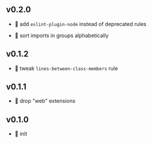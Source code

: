 ## v0.2.0

* 🌱 add `eslint-plugin-node` instead of deprecated rules

* 🌱 sort imports in groups alphabetically

## v0.1.2

* 🐞 tweak `lines-between-class-members` rule

## v0.1.1

* 🐞 drop "web" extensions

## v0.1.0

* 🐣 init
